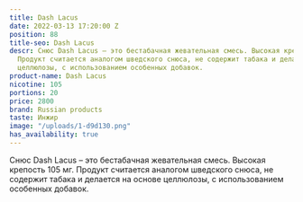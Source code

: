 ```yaml
---
title: Dash Lacus
date: 2022-03-13 17:20:00 Z
position: 88
title-seo: Dash Lacus
descr: Снюс Dash Lacus – это бестабачная жевательная смесь. Высокая крепость 105 мг.
  Продукт считается аналогом шведского снюса, не содержит табака и делается на основе
  целлюлозы, с использованием особенных добавок.
product-name: Dash Lacus
nicotine: 105
portions: 20
price: 2800
brand: Russian products
taste: Инжир
image: "/uploads/1-d9d130.png"
has_availability: true
---
```


Снюс Dash Lacus – это бестабачная жевательная смесь. Высокая крепость 105 мг. Продукт считается аналогом шведского снюса, не содержит табака и делается на основе целлюлозы, с использованием особенных добавок.